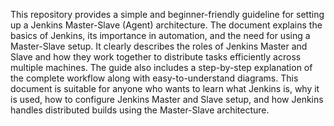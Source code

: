 This repository provides a simple and beginner-friendly guideline for setting up a Jenkins Master-Slave (Agent) architecture. The document explains the basics of Jenkins, its importance in automation, and the need for using a Master-Slave setup. It clearly describes the roles of Jenkins Master and Slave and how they work together to distribute tasks efficiently across multiple machines.
The guide also includes a step-by-step explanation of the complete workflow along with easy-to-understand diagrams. This document is suitable for anyone who wants to learn what Jenkins is, why it is used, how to configure Jenkins Master and Slave setup, and how Jenkins handles distributed builds using the Master-Slave architecture.
